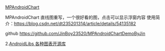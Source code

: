 [MPAndroidChart](https://github.com/PhilJay/MPAndroidChart)

MPAndroidChart 直线图重写，一个很好看的图，点击可以显示浮窗内容
使用简介：https://blog.csdn.net/dt235201314/article/details/54135182

github https://github.com/JinBoy23520/MPAndroidChartDemoByJin



2.[AndroidLibs 各种图表开源库](https://github.com/XXApple/AndroidLibs/tree/master/%E5%9B%BE%E8%A1%A8Chart)




